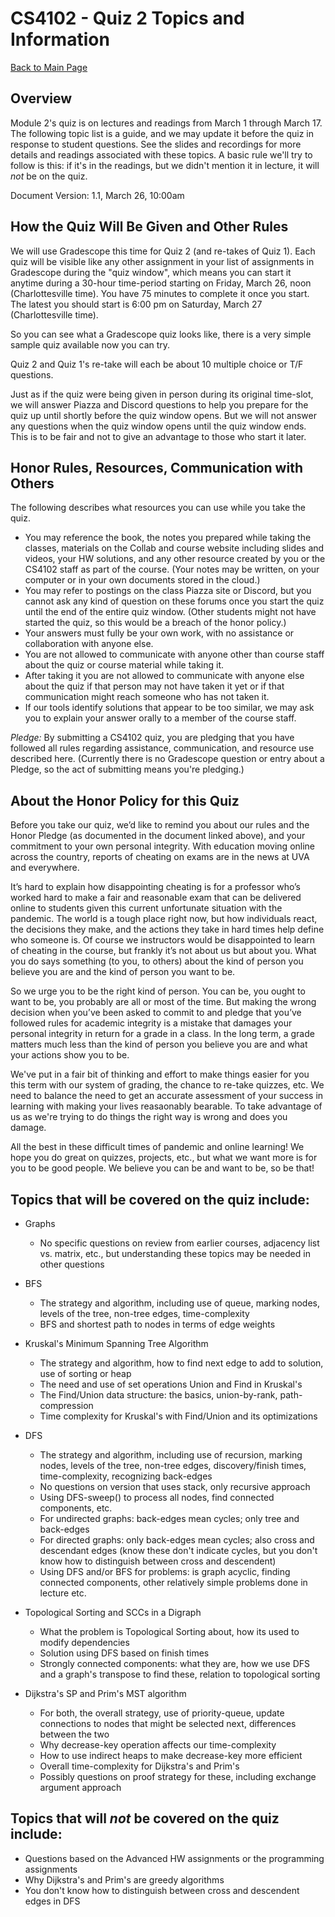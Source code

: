 CS4102 - Quiz 2 Topics and Information 
===============================

[Back to Main Page](../index.html)

<a name="introduction"></a>Overview
---------------------------------------

Module 2's quiz is on lectures and readings from March 1 through March 17.  The following topic list is a guide, and we may update it before the quiz in response to student questions.  See the slides and recordings for more details and readings associated with these topics.  A basic rule we'll try to follow is this: if it's in the readings, but we didn't mention it in lecture, it will *not* be on the quiz.

Document Version: 1.1, March 26, 10:00am


How the Quiz Will Be Given and Other Rules
----------------------------------------------

We will use Gradescope this time for Quiz 2 (and re-takes of Quiz 1).  Each quiz will be visible like any other assignment in your list of assignments in Gradescope during the "quiz window", which means you can start it anytime during a 30-hour time-period starting on Friday, March 26, noon (Charlottesville time).  You have 75 minutes to complete it once you start. The latest you should start is 6:00 pm on Saturday, March 27 (Charlottesville time).

So you can see what a Gradescope quiz looks like, there is a very simple  sample quiz available now you can try.

Quiz 2 and Quiz 1's re-take will each be about 10 multiple choice or T/F questions.

Just as if the quiz were being given in person during its original time-slot, we will answer Piazza and Discord questions to help you prepare for the quiz up until shortly before the quiz window opens. But we will not answer any questions when the quiz window opens until the quiz window ends. This is to be fair and not to give an advantage to those who start it later.

Honor Rules, Resources, Communication with Others
----------------------------------

The following describes what resources you can use while you take the quiz.

- You may reference the book, the notes you prepared while taking the classes, materials on the Collab and course website including slides and videos, your HW solutions, and any other resource created by you or the CS4102 staff as part of the course. (Your notes may be written, on your computer or in your own documents stored in the cloud.)
- You may refer to postings on the class Piazza site or Discord, but you cannot ask any kind of question on these forums once you start the quiz until the end of the entire quiz window. (Other students might not have started the quiz, so this would be a breach of the honor policy.)
- Your answers must fully be your own work, with no assistance or collaboration with anyone else.
- You are not allowed to communicate with anyone other than course staff about the quiz or course material while taking it.
- After taking it you are not allowed to communicate with anyone else about the quiz if that person may not have taken it yet or if that communication might reach someone who has not taken it.
- If our tools identify solutions that appear to be too similar, we may ask you to explain your answer orally to a member of the course staff.

*Pledge:*   By submitting a CS4102 quiz, you are pledging that you have followed all rules regarding assistance, communication, and resource use described here.  (Currently there is no Gradescope question or entry about a Pledge, so the act of submitting means you're pledging.)


About the Honor Policy for this Quiz
---------------------------------
Before you take our quiz, we’d like to remind you about our rules and the Honor Pledge (as documented in the document linked above), and your commitment to your own personal integrity. With education moving online across the country, reports of cheating on exams are in the news at UVA and everywhere.

It’s hard to explain how disappointing cheating is for a professor who’s worked hard to make a fair and reasonable exam that can be delivered online to students given this current unfortunate situation with the pandemic. The world is a tough place right now, but how individuals react, the decisions they make, and the actions they take in hard times help define who someone is. Of course we instructors would be disappointed to learn of cheating in the course, but frankly it’s not about us but about you. What you do says something (to you, to others) about the kind of person you believe you are and the kind of person you want to be.

So we urge you to be the right kind of person. You can be, you ought to want to be, you probably are all or most of the time. But making the wrong decision when you’ve been asked to commit to and pledge that you’ve followed rules for academic integrity is a mistake that damages your personal integrity in return for a grade in a class. In the long term, a grade matters much less than the kind of person you believe you are and what your actions show you to be.

We've put in a fair bit of thinking and effort to make things easier for you this term with our system of grading, the chance to re-take quizzes, etc. We need to balance the need to get an accurate assessment of your success in learning with making your lives reasaonably bearable. To take advantage of us as we're trying to do things the right way is wrong and does you damage.

All the best in these difficult times of pandemic and online learning!  We hope you do great on quizzes, projects, etc., but what we want more is for you to be good people. We believe you can be and want to be, so be that!



Topics that will be covered on the quiz include:
-------------------------------------------------


- Graphs
    - No specific questions on review from earlier courses, adjacency list vs. matrix, etc., but understanding these topics may be needed in other questions
    
- BFS
    - The strategy and algorithm, including use of queue, marking nodes, levels of the tree, non-tree edges, time-complexity
    - BFS and shortest path to nodes in terms of edge weights
    
- Kruskal's Minimum Spanning Tree Algorithm
    - The strategy and algorithm, how to find next edge to add to solution, use of sorting or heap
    - The need and use of set operations Union and Find in Kruskal's
    - The Find/Union data structure: the basics, union-by-rank, path-compression
    - Time complexity for Kruskal's with Find/Union and its optimizations
    
- DFS
    - The strategy and algorithm, including use of recursion, marking nodes, levels of the tree, non-tree edges, discovery/finish times, time-complexity, recognizing back-edges
    - No questions on version that uses stack, only recursive approach
    - Using DFS-sweep() to process all nodes, find connected components, etc.
    - For undirected graphs:  back-edges mean cycles; only tree and back-edges
    - For directed graphs: only back-edges mean cycles; also cross and descendant edges (know these don't indicate cycles, but you don't know how to distinguish between cross and descendent)
    - Using DFS and/or BFS for problems: is graph acyclic, finding connected components, other relatively simple problems done in lecture etc.
    
- Topological Sorting and SCCs in a Digraph
    - What the problem is Topological Sorting about, how its used to modify dependencies
    - Solution using DFS based on finish times
    - Strongly connected components: what they are, how we use DFS and a graph's transpose to find these, relation to topological sorting
    
- Dijkstra's SP and Prim's MST algorithm
    - For both, the overall strategy, use of priority-queue, update connections to nodes that might be selected next, differences between the two
    - Why decrease-key operation affects our time-complexity
    - How to use indirect heaps to make decrease-key more efficient
    - Overall time-complexity for Dijkstra's and Prim's
    - Possibly questions on proof strategy for these, including exchange argument approach    
    

Topics that will *not* be covered on the quiz include:
-------------------------------------------------

- Questions based on the Advanced HW assignments or the programming assignments
- Why Dijkstra's and Prim's are greedy algorithms
- You don't know how to distinguish between cross and descendent edges in DFS
